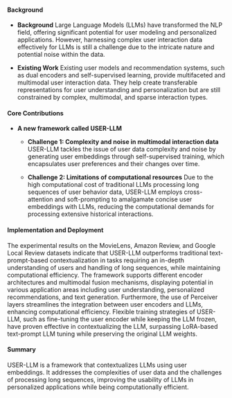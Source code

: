 #### Background
- **Background**
Large Language Models (LLMs) have transformed the NLP field, offering significant potential for user modeling and personalized applications. However, harnessing complex user interaction data effectively for LLMs is still a challenge due to the intricate nature and potential noise within the data.

- **Existing Work**
Existing user models and recommendation systems, such as dual encoders and self-supervised learning, provide multifaceted and multimodal user interaction data. They help create transferable representations for user understanding and personalization but are still constrained by complex, multimodal, and sparse interaction types.

#### Core Contributions
  - **A new framework called USER-LLM**
    - **Challenge 1: Complexity and noise in multimodal interaction data**
      USER-LLM tackles the issue of user data complexity and noise by generating user embeddings through self-supervised training, which encapsulates user preferences and their changes over time.

    - **Challenge 2: Limitations of computational resources**
      Due to the high computational cost of traditional LLMs processing long sequences of user behavior data, USER-LLM employs cross-attention and soft-prompting to amalgamate concise user embeddings with LLMs, reducing the computational demands for processing extensive historical interactions.

#### Implementation and Deployment
The experimental results on the MovieLens, Amazon Review, and Google Local Review datasets indicate that USER-LLM outperforms traditional text-prompt-based contextualization in tasks requiring an in-depth understanding of users and handling of long sequences, while maintaining computational efficiency. The framework supports different encoder architectures and multimodal fusion mechanisms, displaying potential in various application areas including user understanding, personalized recommendations, and text generation. Furthermore, the use of Perceiver layers streamlines the integration between user encoders and LLMs, enhancing computational efficiency. Flexible training strategies of USER-LLM, such as fine-tuning the user encoder while keeping the LLM frozen, have proven effective in contextualizing the LLM, surpassing LoRA-based text-prompt LLM tuning while preserving the original LLM weights.

#### Summary
USER-LLM is a framework that contextualizes LLMs using user embeddings. It addresses the complexities of user data and the challenges of processing long sequences, improving the usability of LLMs in personalized applications while being computationally efficient.